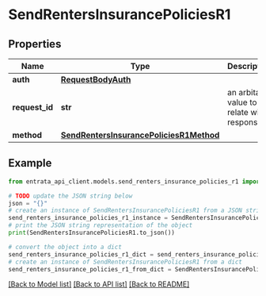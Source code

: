 # SendRentersInsurancePoliciesR1


## Properties

Name | Type | Description | Notes
------------ | ------------- | ------------- | -------------
**auth** | [**RequestBodyAuth**](RequestBodyAuth.md) |  | 
**request_id** | **str** | an arbitary value to relate with response. | [optional] 
**method** | [**SendRentersInsurancePoliciesR1Method**](SendRentersInsurancePoliciesR1Method.md) |  | 

## Example

```python
from entrata_api_client.models.send_renters_insurance_policies_r1 import SendRentersInsurancePoliciesR1

# TODO update the JSON string below
json = "{}"
# create an instance of SendRentersInsurancePoliciesR1 from a JSON string
send_renters_insurance_policies_r1_instance = SendRentersInsurancePoliciesR1.from_json(json)
# print the JSON string representation of the object
print(SendRentersInsurancePoliciesR1.to_json())

# convert the object into a dict
send_renters_insurance_policies_r1_dict = send_renters_insurance_policies_r1_instance.to_dict()
# create an instance of SendRentersInsurancePoliciesR1 from a dict
send_renters_insurance_policies_r1_from_dict = SendRentersInsurancePoliciesR1.from_dict(send_renters_insurance_policies_r1_dict)
```
[[Back to Model list]](../README.md#documentation-for-models) [[Back to API list]](../README.md#documentation-for-api-endpoints) [[Back to README]](../README.md)


